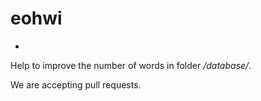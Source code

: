 # eohwi
-

Help to improve the number of words in folder */database/*.

We are accepting pull requests.
